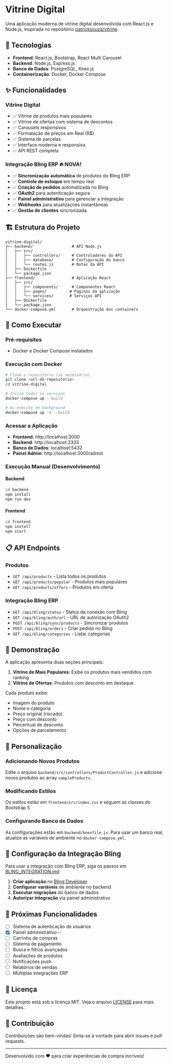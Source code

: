 # Vitrine Digital

Uma aplicação moderna de vitrine digital desenvolvida com React.js e Node.js, inspirada no repositório [patricksouza/vitrine](https://github.com/patricksouza/vitrine).

## 🚀 Tecnologias

- **Frontend**: React.js, Bootstrap, React Multi Carousel
- **Backend**: Node.js, Express.js
- **Banco de Dados**: PostgreSQL, Knex.js
- **Containerização**: Docker, Docker Compose

## ✨ Funcionalidades

### Vitrine Digital
- ✅ Vitrine de produtos mais populares
- ✅ Vitrine de ofertas com sistema de descontos
- ✅ Carousels responsivos
- ✅ Formatação de preços em Real (R$)
- ✅ Sistema de parcelas
- ✅ Interface moderna e responsiva
- ✅ API REST completa

### Integração Bling ERP 🔥 **NOVA!**
- ✅ **Sincronização automática** de produtos do Bling ERP
- ✅ **Controle de estoque** em tempo real
- ✅ **Criação de pedidos** automatizada no Bling
- ✅ **OAuth2** para autenticação segura
- ✅ **Painel administrativo** para gerenciar a integração
- ✅ **Webhooks** para atualizações instantâneas
- ✅ **Gestão de clientes** sincronizada

## 🏗️ Estrutura do Projeto

```
vitrine-digital/
├── backend/                 # API Node.js
│   ├── src/
│   │   ├── controllers/     # Controladores da API
│   │   ├── database/        # Configuração do banco
│   │   └── routes.js        # Rotas da API
│   ├── Dockerfile
│   └── package.json
├── frontend/                # Aplicação React
│   ├── src/
│   │   ├── components/      # Componentes React
│   │   ├── pages/          # Páginas da aplicação
│   │   └── services/       # Serviços API
│   ├── Dockerfile
│   └── package.json
└── docker-compose.yml       # Orquestração dos containers
```

## 🚀 Como Executar

### Pré-requisitos
- Docker e Docker Compose instalados

### Execução com Docker
```bash
# Clone o repositório (se necessário)
git clone <url-do-repositorio>
cd vitrine-digital

# Inicie todos os serviços
docker-compose up --build

# Ou execute em background
docker-compose up -d --build
```

### Acessar a Aplicação
- **Frontend**: http://localhost:3000
- **Backend**: http://localhost:3333
- **Banco de Dados**: localhost:5432
- **Painel Admin**: http://localhost:3000/admin

### Execução Manual (Desenvolvimento)

#### Backend
```bash
cd backend
npm install
npm run dev
```

#### Frontend
```bash
cd frontend
npm install
npm start
```

## 📋 API Endpoints

### Produtos
- `GET /api/products` - Lista todos os produtos
- `GET /api/products/popular` - Produtos mais populares
- `GET /api/products/offers` - Produtos em oferta

### Integração Bling ERP
- `GET /api/bling/status` - Status da conexão com Bling
- `GET /api/bling/auth/url` - URL de autorização OAuth2
- `POST /api/bling/sync/products` - Sincronizar produtos
- `POST /api/bling/orders` - Criar pedido no Bling
- `GET /api/bling/categories` - Listar categorias

## 🎨 Demonstração

A aplicação apresenta duas seções principais:

1. **Vitrine de Mais Populares**: Exibe os produtos mais vendidos com ranking
2. **Vitrine de Ofertas**: Produtos com desconto em destaque

Cada produto exibe:
- Imagem do produto
- Nome e categoria
- Preço original (riscado)
- Preço com desconto
- Percentual de desconto
- Opções de parcelamento

## 🔧 Personalização

### Adicionando Novos Produtos
Edite o arquivo `backend/src/controllers/ProductController.js` e adicione novos produtos ao array `sampleProducts`.

### Modificando Estilos
Os estilos estão em `frontend/src/index.css` e seguem as classes do Bootstrap 5.

### Configurando Banco de Dados
As configurações estão em `backend/knexfile.js`. Para usar um banco real, atualize as variáveis de ambiente no `docker-compose.yml`.

## 🔧 Configuração da Integração Bling

Para usar a integração com Bling ERP, siga os passos em [BLING_INTEGRATION.md](BLING_INTEGRATION.md):

1. **Criar aplicação** no [Bling Developer](https://developer.bling.com.br/aplicativos)
2. **Configurar variáveis** de ambiente no backend
3. **Executar migrações** do banco de dados
4. **Autorizar integração** via painel administrativo

## 🌟 Próximas Funcionalidades

- [ ] Sistema de autenticação de usuários
- [x] Painel administrativo ✅
- [ ] Carrinho de compras
- [ ] Sistema de pagamento
- [ ] Busca e filtros avançados
- [ ] Avaliações de produtos
- [ ] Notificações push
- [ ] Relatórios de vendas
- [ ] Múltiplas integrações ERP

## 📝 Licença

Este projeto está sob a licença MIT. Veja o arquivo [LICENSE](LICENSE) para mais detalhes.

## 🤝 Contribuição

Contribuições são bem-vindas! Sinta-se à vontade para abrir issues e pull requests.

---

Desenvolvido com ❤️ para criar experiências de compra incríveis!
